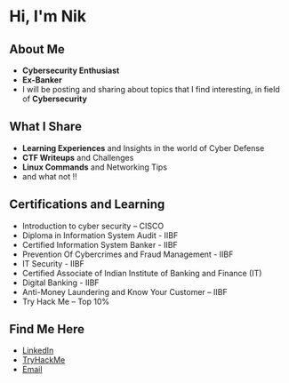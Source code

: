 # Hi, I'm Nik

## About Me
- **Cybersecurity Enthusiast**
- **Ex-Banker**
- I will be posting and sharing about topics that I find interesting, in field of **Cybersecurity**

## What I Share
- **Learning Experiences** and Insights in the world of Cyber Defense
- **CTF Writeups** and Challenges
- **Linux Commands** and Networking Tips
- and what not !!

## Certifications and Learning
- Introduction to cyber security – CISCO
- Diploma in Information System Audit - IIBF
- Certified Information System Banker - IIBF
- Prevention Of Cybercrimes and Fraud Management - IIBF
- IT Security - IIBF
- Certified Associate of Indian Institute of Banking and Finance (IT)
- Digital Banking - IIBF
- Anti-Money Laundering and Know Your Customer – IIBF
- Try Hack Me – Top 10%

  
## Find Me Here
- [LinkedIn](https://www.linkedin.com/in/nikcareer/)
- [TryHackMe](https://tryhackme.com/p/nikcareer)
- [Email](mailto:nikcareer2025@gmail.com)


